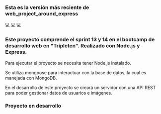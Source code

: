 ### Esta es la versión más reciente de web_project_around_express

💻 💻 💻

### Este proyecto comprende el sprint 13 y 14 en el bootcamp de desarrollo web en "Tripleten". Realizado con Node.js y Express.

Para ejecutar el proyecto se necesita tener Node.js instalado.

Se utiliza mongoose para interactuar con la base de datos, la cual es manejada con MongoDB.

En el desarrollo de este proyecto se creará un servidor con una API REST para poder gestionar datos de usuarios e imágenes.

### Proyecto en desarrollo
